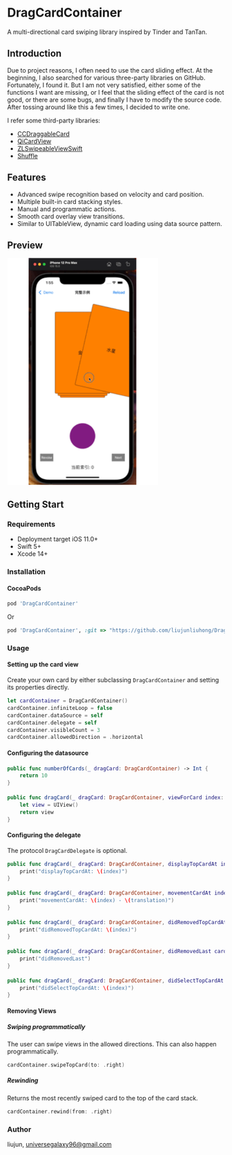 # DragCardContainer

A multi-directional card swiping library inspired by Tinder and TanTan.

## Introduction

Due to project reasons, I often need to use the card sliding effect. At the beginning, I also searched for various three-party libraries on GitHub. Fortunately, I found it. But I am not very satisfied, either some of the functions I want are missing, or I feel that the sliding effect of the card is not good, or there are some bugs, and finally I have to modify the source code. After tossing around like this a few times, I decided to write one.

I refer some third-party libraries:

- [CCDraggableCard](https://github.com/liuzechen/CCDraggableCard-Master)
- [QiCardView](https://github.com/QiShare/QiCardView)
- [ZLSwipeableViewSwift](https://github.com/zhxnlai/ZLSwipeableViewSwift)
- [Shuffle](https://github.com/mac-gallagher/Shuffle)

## Features

- Advanced swipe recognition based on velocity and card position.
- Multiple built-in card stacking styles.
- Manual and programmatic actions.
- Smooth card overlay view transitions.
- Similar to UITableView, dynamic card loading using data source pattern.

## Preview

<img src="GIF/example.gif" width="350">

## Getting Start

### Requirements

- Deployment target iOS 11.0+
- Swift 5+
- Xcode 14+

### Installation

#### CocoaPods

```ruby
pod 'DragCardContainer'
```

Or

```ruby
pod 'DragCardContainer', :git => "https://github.com/liujunliuhong/DragCardContainer.git"
```

### Usage

#### Setting up the card view

Create your own card by either subclassing `DragCardContainer` and setting its properties directly.

```swift
let cardContainer = DragCardContainer()
cardContainer.infiniteLoop = false
cardContainer.dataSource = self
cardContainer.delegate = self
cardContainer.visibleCount = 3
cardContainer.allowedDirection = .horizontal
```

#### Configuring the datasource

```swift
public func numberOfCards(_ dragCard: DragCardContainer) -> Int {
    return 10
}

public func dragCard(_ dragCard: DragCardContainer, viewForCard index: Int) -> UIView {
    let view = UIView()
    return view
}
```

#### Configuring the delegate

The protocol `DragCardDelegate` is optional.

```swift
public func dragCard(_ dragCard: DragCardContainer, displayTopCardAt index: Int, with card: UIView) {
    print("displayTopCardAt: \(index)")
}

public func dragCard(_ dragCard: DragCardContainer, movementCardAt index: Int, translation: CGPoint, with card: UIView) {
    print("movementCardAt: \(index) - \(translation)")
}

public func dragCard(_ dragCard: DragCardContainer, didRemovedTopCardAt index: Int, direction: Direction, with card: UIView) {
    print("didRemovedTopCardAt: \(index)")
}

public func dragCard(_ dragCard: DragCardContainer, didRemovedLast card: UIView) {
    print("didRemovedLast")
}

public func dragCard(_ dragCard: DragCardContainer, didSelectTopCardAt index: Int, with card: UIView) {
    print("didSelectTopCardAt: \(index)")
}
```

#### Removing Views

##### Swiping programmatically

The user can swipe views in the allowed directions. This can also happen programmatically.

```swift
cardContainer.swipeTopCard(to: .right)
```

##### Rewinding

Returns the most recently swiped card to the top of the card stack.

```swift
cardContainer.rewind(from: .right)
```

### Author

liujun, universegalaxy96@gmail.com
